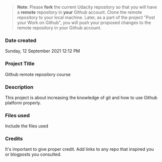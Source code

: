 >**Note**: Please **fork** the current Udacity repository so that you will have a **remote** repository in **your** Github account. Clone the remote repository to your local machine. Later, as a part of the project "Post your Work on Github", you will push your proposed changes to the remote repository in your Github account.

### Date created
Sunday, 12 September 2021 12:12 PM


### Project Title
Github remote repository course

### Description
This project is about increasing the knowledge of git and how to use Github platform properly.

### Files used
Include the files used

### Credits
It's important to give proper credit. Add links to any repo that inspired you or blogposts you consulted.
